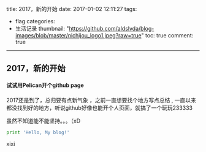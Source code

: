 title: 2017，新的开始
date: 2017-01-02 12:11:27
tags:
- flag
categories:
- 生活记录
thumbnail:	"https://github.com/aldslvda/blog-images/blob/master/nichijou_logo1.jpeg?raw=true"
toc: true
comment: true
---

## 2017，新的开始
#### 试试用Pelican开个github page
2017还是到了，总归要有点新气象 ，之前一直想要找个地方写点总结 , 一直以来都没找到好的地方，听说github好像也能开个人页面，就搞了一个玩玩233333   

虽然不知道能不能坚持。。。（xD

```python
print 'Hello, My blog!'
```
xixi

 
